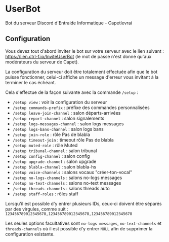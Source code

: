 # UserBot

Bot du serveur Discord d'Entraide Informatique - Capetlevrai

## Configuration

Vous devez tout d'abord inviter le bot sur votre serveur avec le lien suivant : https://lien.ctrl-f.io/InviteUserBot (le mot de passe n'est donné qu'aux modérateurs du serveur de Capet).

La configuration du serveur doit être totalement effectuée afin que le bot puisse fonctionner, celui-ci affiche un message d'erreur vous invitant à la terminer le cas échéant.

Cela s'effectue de la façon suivante avec la commande `/setup` :
* `/setup view` : voir la configuration du serveur
* `/setup commands-prefix` : préfixe des commandes personnalisées
* `/setup leave-join-channel` : salon départs-arrivées
* `/setup report-channel` : salon signalements
* `/setup logs-messages-channel` : salon logs messages
* `/setup logs-bans-channel` : salon logs bans
* `/setup join-role` : rôle Pas de blabla
* `/setup timeout-join` : timeout rôle Pas de blabla
* `/setup muted-role` : rôle Muted
* `/setup tribunal-channel` : salon tribunal
* `/setup config-channel` : salon config
* `/setup upgrade-channel` : salon upgrade
* `/setup blabla-channel` : salon blabla-hs
* `/setup voice-channels` : salons vocaux "créer-ton-vocal"
* `/setup no-logs-channels` : salons no-logs messages
* `/setup no-text-channels` : salons no-text messages
* `/setup threads-channels` : salons threads auto
* `/setup staff-roles` : rôles staff

Lorsqu'il est possible d'y entrer plusieurs IDs, ceux-ci doivent être séparés par des virgules, comme suit : `123456789012345678,123456789012345678,123456789012345678`

Les seules options facultatives sont `no-logs messages`, `no-text-channels` et `threads-channels` où il est possible d'y entrer `NULL` afin de supprimer la configuration existante.